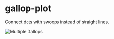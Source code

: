 # gallop-plot
Connect dots with swoops instead of straight lines.

![Multiple Gallops](https://github.com/ctwardy/gallop-plot/assets/925782/f06e0619-f383-4a94-a624-c019881f2499)
